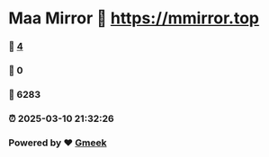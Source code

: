# Maa Mirror :link: https://mmirror.top 
### :page_facing_up: [4](https://mmirror.top/tag.html) 
### :speech_balloon: 0 
### :hibiscus: 6283 
### :alarm_clock: 2025-03-10 21:32:26 
### Powered by :heart: [Gmeek](https://github.com/Meekdai/Gmeek)
